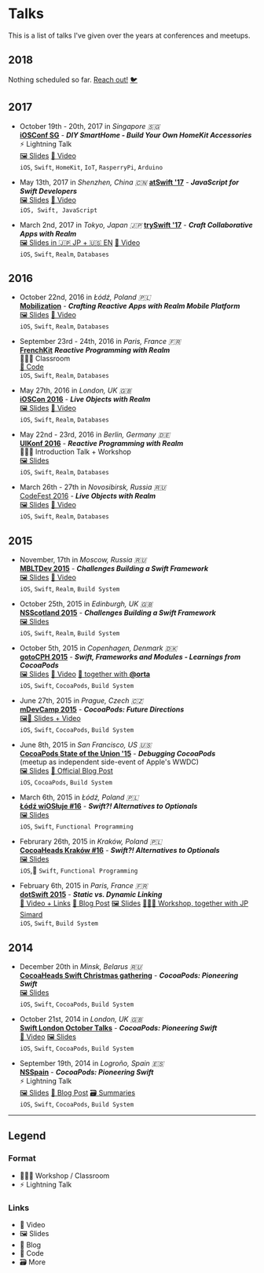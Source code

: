 # Talks

This is a list of talks I've given over the years at conferences and meetups.


## 2018

Nothing scheduled so far. [Reach out!](mailto:git@mariusrackwitz.de) [🐦](https://twitter.com/mrackwitz)


## 2017

- October 19th - 20th, 2017 in _Singapore 🇸🇬_  
  [**iOSConf SG**](http://iosconf.sg) -
  ***DIY SmartHome - Build Your Own HomeKit Accessories***  
  ⚡️ Lightning Talk  
  [🖼 Slides](https://speakerdeck.com/marius/diy-smarthome-build-your-own-homekit-accessories)
  [📼 Video](https://engineers.sg/video/diy-smarthome-ios-conf-sg-2017--2068)  
  `iOS`, `Swift`, `HomeKit`, `IoT`, `RasperryPi`, `Arduino`

- May 13th, 2017 in _Shenzhen, China 🇨🇳_
  [**atSwift '17**](https://www.bagevent.com/event/457119) -
  ***JavaScript for Swift Developers***  
  [🖼 Slides](https://speakerdeck.com/marius/javascript-for-swift-developers)
  [📼 Video](https://www.youtube.com/watch?v=24p3R9HgXUc)  
  `iOS, Swift, JavaScript`

- March 2nd, 2017 in _Tokyo, Japan 🇯🇵_
  [**trySwift '17**](https://www.tryswift.co/) -
  ***Craft Collaborative Apps with Realm***  
  [🖼 Slides in 🇯🇵 JP + 🇺🇸 EN](https://speakerdeck.com/marius/craft-collaborative-apps-with-realm-jp-plus-en)
  [📼 Video](https://academy.realm.io/posts/craft-collaborative-apps-with-realm/)  
  `iOS`, `Swift`, `Realm`, `Databases`


## 2016

- October 22nd, 2016 in _Łódź, Poland 🇵🇱_  
  [**Mobilization**](http://2016.mobilization.pl) -
  ***Crafting Reactive Apps with Realm Mobile Platform***  
  [🖼 Slides](https://speakerdeck.com/marius/crafting-reactive-apps-with-realm-mobile-platform) 
  [📼 Video](https://academy.realm.io/posts/marius-rackwitz-mobilization-crafting-reactive-apps-realm-mobile-platform/)  
  `iOS`, `Swift`, `Realm`, `Databases`

- September 23rd - 24th, 2016 in _Paris, France 🇫🇷_  
  [**FrenchKit**](http://frenchkit.fr/2016-edition/) 
  ***Reactive Programming with Realm***  
  👨🏼‍🏫 Classroom  
  [🐙 Code](https://github.com/mrackwitz/Inboxly)  
  `iOS`, `Swift`, `Realm`, `Databases`

- May 27th, 2016 in _London, UK 🇬🇧_  
  [**iOSCon 2016**](https://skillsmatter.com/conferences/7598-ioscon-2016-the-conference-for-ios-and-swift-developers#program) -
  ***Live Objects with Realm***  
  [🖼 Slides](https://speakerdeck.com/marius/live-objects-with-realm)
  [📼 Video](https://skillsmatter.com/skillscasts/8241-live-objects)  
  `iOS`, `Swift`, `Realm`, `Databases`

- May 22nd - 23rd, 2016 in _Berlin, Germany 🇩🇪_  
  [**UIKonf 2016**](http://www.uikonf.com) -
  ***Reactive Programming with Realm***  
  👨🏼‍🏫 Introduction Talk + Workshop  
  [🖼 Slides](https://speakerdeck.com/marius/reactive-programming-with-realm)  
  `iOS`, `Swift`, `Realm`, `Databases`

- March 26th - 27th in _Novosibirsk, Russia 🇷🇺_  
  [CodeFest 2016](https://2016.codefest.ru) -
  ***Live Objects with Realm***  
  [🖼 Slides](https://speakerdeck.com/marius/live-objects-with-realm)
  [📼 Video](https://2016.codefest.ru/lecture/1085)  
  `iOS`, `Swift`, `Realm`, `Databases`


## 2015

- November, 17th in _Moscow, Russia 🇷🇺_  
  [**MBLTDev 2015**](https://2015.mbltdev.ru) -
  ***Challenges Building a Swift Framework***  
  [🖼 Slides](http://www.slideshare.net/elegion/mbltdev15-marius-racwitz-realm)
  [📼 Video](https://academy.realm.io/posts/marius-rackwitz-challenges-building-swift-framework/)  
  `iOS`, `Swift`, `Realm`, `Build System`

- October 25th, 2015 in _Edinburgh, UK 🇬🇧_  
  [**NSScotland 2015**](http://2015.nsscotland.com/speakers.html#marius-rackwitz) -
  ***Challenges Building a Swift Framework***  
  [🖼 Slides](https://speakerdeck.com/marius/nsscotland-challenges-of-building-a-swift-framework)  
  `iOS`, `Swift`, `Realm`, `Build System`

- October 5th, 2015 in _Copenhagen, Denmark 🇩🇰_  
  [**gotoCPH 2015**](http://gotocon.com/cph-2015/presentation/Swift,%20frameworks%20and%20modules%20-%20learnings%20from%20CocoaPods) -
  ***Swift, Frameworks and Modules - Learnings from CocoaPods***  
  [🖼 Slides](http://gotocon.com/dl/goto-cph-2015/slides/MariusRackwitz_and_OrtaTherox_SwiftFrameworksAndModulesLearningsFromCocoaPods.pdf)
  [📼 Video](https://www.youtube.com/watch?v=Rw9XZuCPwPU)
  [👬 together with **@orta**](https://twitter.com/orta)  
  `iOS`, `Swift`, `CocoaPods`, `Build System`

- June 27th, 2015 in _Prague, Czech 🇨🇿_  
  [**mDevCamp 2015**](http://mdevcamp.cz/2015/) -
  ***CocoaPods: Future Directions***  
  [🖼📼 Slides + Video](http://slideslive.com/38894154/cocoapods-future-directions)  
  `iOS`, `Swift`, `CocoaPods`, `Build System`

- June 8th, 2015 in _San Francisco, US 🇺🇸_  
  [**CocoaPods State of the Union '15**](https://www.meetup.com/de-DE/CocoaPods-SF/events/222959822/) -
  ***Debugging CocoaPods***  
  (meetup as independent side-event of Apple's WWDC)  
  [🖼 Slides](https://speakerdeck.com/marius/cocoapods-sotu-2015-debugging-cocoapods)
  [📝 Official Blog Post](http://blog.cocoapods.org/2015-CocoaPods-State-of-the-Union/)  
  `iOS`, `CocoaPods`, `Build System`

- March 6th, 2015 in _Łódź, Poland 🇵🇱_  
  [**Łódź wiOSłuje #16**](http://lanyrd.com/2015/lodzwiosluje/) -
  ***Swift?! Alternatives to Optionals***  
  [🖼 Slides](https://speakerdeck.com/marius/swift-alternatives-to-optionals)  
  `iOS`, `Swift`, `Functional Programming`

- Februrary 26th, 2015 in _Kraków, Poland 🇵🇱_  
  [**CocoaHeads Kraków #16**](http://www.meetup.com/de-DE/CocoaHeads-Krakow/events/220431190/?eventId=220431190) -
  ***Swift?! Alternatives to Optionals***  
  [🖼 Slides](https://speakerdeck.com/marius/swift-alternatives-to-optionals)  
  `iOS`, `Swift`, `Functional Programming`

- February 6th, 2015 in _Paris, France 🇫🇷_  
  [**dotSwift 2015**](http://2015.dotswift.io) -
  ***Static vs. Dynamic Linking***  
  [📼 Video + Links](http://www.thedotpost.com/2015/02/marius-rackwitz-static-vs-dynamic-linking)
  [📝 Blog Post](http://blog.cocoapods.org/Pod-Authors-Guide-to-CocoaPods-Frameworks/)
  [🖼 Slides](https://speakerdeck.com/marius/static-vs-dynamic-linking)
  [👨🏼‍🏫 Workshop, together with JP Simard](http://2015.dotswift.io/workshops)  
  `iOS`, `Swift`, `Build System`


## 2014

* December 20th in _Minsk, Belarus 🇷🇺_  
  [**CocoaHeads Swift Christmas gathering**](https://events.dev.by/78731) -
  ***CocoaPods: Pioneering Swift***  
  [🖼 Slides](https://speakerdeck.com/marius/cocoapods-pioneering-swift)  
  `iOS`, `Swift`, `CocoaPods`, `Build System`

* October 21st, 2014 in _London, UK 🇬🇧_  
  [**Swift London October Talks**](https://skillsmatter.com/meetups/6529-swift-london-october-talks) -
  ***CocoaPods: Pioneering Swift***  
  [📼 Video](https://skillsmatter.com/skillscasts/5912-cocoapods-pioneering-swift)
  [🖼 Slides](https://speakerdeck.com/marius/swift-london-cocoapods-pioneering-swift)  
  `iOS`, `Swift`, `CocoaPods`, `Build System`

* September 19th, 2014 in _Logroño, Spain 🇪🇸_  
  [**NSSpain**](https://2014.nsspain.com) -
  ***CocoaPods: Pioneering Swift***  
  ⚡️ Lightning Talk  
  [🖼 Slides](https://speakerdeck.com/marius/cocoapods-pioneering-swift)
  [📝 Blog Post](https://blog.namics.com/2014/09/nsspain-ios-conference-review.html)
  [🗃 Summaries](https://github.com/NSSpain/NSSpain-Summaries/blob/master/2014.md)  
  `iOS`, `Swift`, `CocoaPods`, `Build System`


---

## Legend

### Format

* 👨🏼‍🏫 Workshop / Classroom
* ⚡️ Lightning Talk

### Links

* 📼 Video
* 🖼 Slides
* 📝 Blog
* 🐙 Code
* 🗃 More
